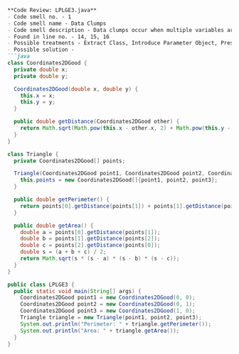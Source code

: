 ```markdown
**Code Review: LPLGE3.java**
- Code smell no. - 1
- Code smell name - Data Clumps
- Code smell description - Data clumps occur when multiple variables are always passed together and can be grouped into a single object.
- Found in line no. - 14, 15, 16
- Possible treatments - Extract Class, Introduce Parameter Object, Preserve Whole Object
- Possible solution - 
```java
class Coordinates2DGood {
  private double x;
  private double y;

  Coordinates2DGood(double x, double y) {
    this.x = x;
    this.y = y;
  }

  public double getDistance(Coordinates2DGood other) {
    return Math.sqrt(Math.pow(this.x - other.x, 2) + Math.pow(this.y - other.y, 2));
  }
}

class Triangle {
  private Coordinates2DGood[] points;

  Triangle(Coordinates2DGood point1, Coordinates2DGood point2, Coordinates2DGood point3) {
    this.points = new Coordinates2DGood[]{point1, point2, point3};
  }

  public double getPerimeter() {
    return points[0].getDistance(points[1]) + points[1].getDistance(points[2]) + points[2].getDistance(points[0]);
  }

  public double getArea() {
    double a = points[0].getDistance(points[1]);
    double b = points[1].getDistance(points[2]);
    double c = points[2].getDistance(points[0]);
    double s = (a + b + c) / 2;
    return Math.sqrt(s * (s - a) * (s - b) * (s - c));
  }
}

public class LPLGE3 {
  public static void main(String[] args) {
    Coordinates2DGood point1 = new Coordinates2DGood(0, 0);
    Coordinates2DGood point2 = new Coordinates2DGood(0, 1);
    Coordinates2DGood point3 = new Coordinates2DGood(1, 0);
    Triangle triangle = new Triangle(point1, point2, point3);
    System.out.println("Perimeter: " + triangle.getPerimeter());
    System.out.println("Area: " + triangle.getArea());
  }
}
```
```